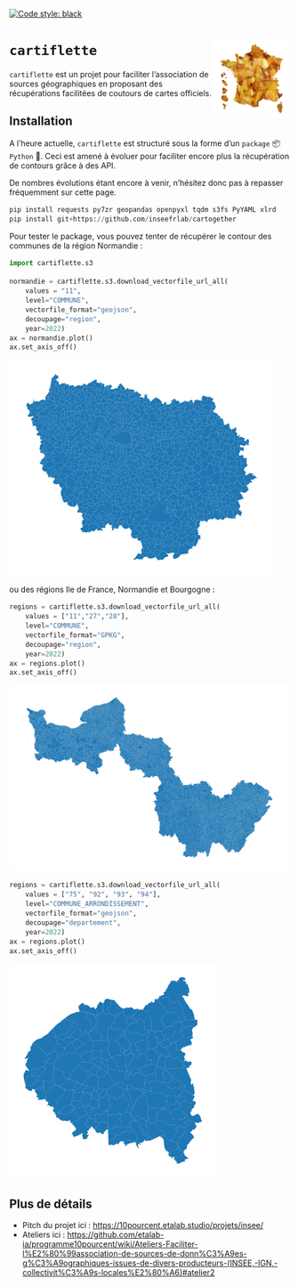 [![Code style: black](https://img.shields.io/badge/code%20style-black-000000.svg)](https://github.com/psf/black)

# `cartiflette` <img src="cartiflette.png" align="right" height="139" />


`cartiflette` est un projet pour faciliter l’association de sources
géographiques en proposant des récupérations facilitées de coutours de
cartes officiels.

## Installation

A l’heure actuelle, `cartiflette` est structuré sous la forme d’un
`package` :package: `Python` :snake:. Ceci est amené à évoluer pour
faciliter encore plus la récupération de contours grâce à des API.

De nombres évolutions étant encore à venir, n’hésitez donc pas à repasser
fréquemment sur cette page.

``` python
pip install requests py7zr geopandas openpyxl tqdm s3fs PyYAML xlrd
pip install git+https://github.com/inseefrlab/cartogether
```

Pour tester le package, vous pouvez tenter de récupérer le contour des
communes de la région Normandie :

``` python
import cartiflette.s3

normandie = cartiflette.s3.download_vectorfile_url_all(
    values = "11",
    level="COMMUNE",
    vectorfile_format="geojson",
    decoupage="region",
    year=2022)
ax = normandie.plot()
ax.set_axis_off()
```

![](README_files/figure-commonmark/cell-2-output-1.png)

ou des régions Ile de France, Normandie et Bourgogne :

``` python
regions = cartiflette.s3.download_vectorfile_url_all(
    values = ["11","27","28"],
    level="COMMUNE",
    vectorfile_format="GPKG",
    decoupage="region",
    year=2022)
ax = regions.plot()
ax.set_axis_off()
```

![](README_files/figure-commonmark/cell-3-output-1.png)

``` python
regions = cartiflette.s3.download_vectorfile_url_all(
    values = ["75", "92", "93", "94"],
    level="COMMUNE_ARRONDISSEMENT",
    vectorfile_format="geojson",
    decoupage="departement",
    year=2022)
ax = regions.plot()
ax.set_axis_off()
```

![](README_files/figure-commonmark/cell-4-output-1.png)

## Plus de détails

- Pitch du projet ici : https://10pourcent.etalab.studio/projets/insee/
- Ateliers ici :
  https://github.com/etalab-ia/programme10pourcent/wiki/Ateliers-Faciliter-l%E2%80%99association-de-sources-de-donn%C3%A9es-g%C3%A9ographiques-issues-de-divers-producteurs-(INSEE,-IGN,-collectivit%C3%A9s-locales%E2%80%A6)#atelier2
